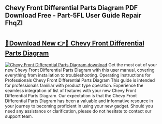 ## Chevy Front Differential Parts Diagram PDF Download Free - Part-5FL User Guide Repair FhqZl

# <h2><a href="http://dfl58c8.blite.top/?on=Chevy+Front+Differential+Parts+Diagram">🔗Download New 👉🔴 Chevy Front Differential Parts Diagram</a></h2>

[![Chevy Front Differential Parts Diagram download](https://i.imgur.com/lujVjoI.png)](http://dfl58c8.blite.top/?on=Chevy+Front+Differential+Parts+Diagram)
Get the most out of your new Chevy Front Differential Parts Diagram with this user manual, covering everything from installation to troubleshooting. Operating Instructions for Professionals Chevy Front Differential Parts Diagram This guide is intended for professionals familiar with product type operation. Experience the seamless integration of list of features with your new Chevy Front Differential Parts Diagram. Our expectation is that the Chevy Front Differential Parts Diagram has been a valuable and informative resource in your journey to becoming proficient in using your new gadget. Should you need any assistance or clarification, please do not hesitate to contact our support team.
